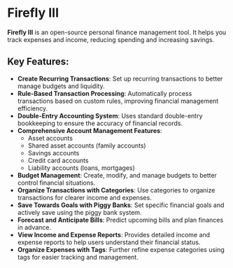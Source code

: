 # Firefly III
**Firefly III** is an open-source personal finance management tool. It helps you track expenses and income, reducing spending and increasing savings.

## Key Features:
- **Create Recurring Transactions**: Set up recurring transactions to better manage budgets and liquidity.
- **Rule-Based Transaction Processing**: Automatically process transactions based on custom rules, improving financial management efficiency.
- **Double-Entry Accounting System**: Uses standard double-entry bookkeeping to ensure the accuracy of financial records.
- **Comprehensive Account Management Features**:
    - Asset accounts
    - Shared asset accounts (family accounts)
    - Savings accounts
    - Credit card accounts
    - Liability accounts (loans, mortgages)
- **Budget Management**: Create, modify, and manage budgets to better control financial situations.
- **Organize Transactions with Categories**: Use categories to organize transactions for clearer income and expenses.
- **Save Towards Goals with Piggy Banks**: Set specific financial goals and actively save using the piggy bank system.
- **Forecast and Anticipate Bills**: Predict upcoming bills and plan finances in advance.
- **View Income and Expense Reports**: Provides detailed income and expense reports to help users understand their financial status.
- **Organize Expenses with Tags**: Further refine expense categories using tags for easier tracking and management.